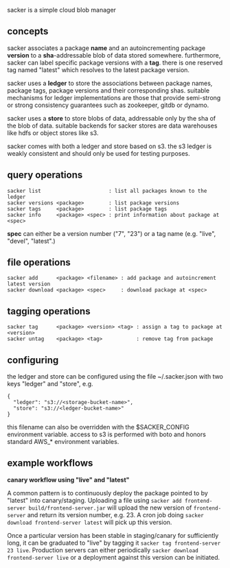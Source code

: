sacker is a simple cloud blob manager

concepts
--------

sacker associates a package **name** and an autoincrementing package **version**
to a **sha**-addressable blob of data stored somewhere.  furthermore, sacker
can label specific package versions with a **tag**.  there is one reserved
tag named "latest" which resolves to the latest package version.

sacker uses a **ledger** to store the associations between package names,
package tags, package versions and their corresponding shas.  suitable
mechanisms for ledger implementations are those that provide semi-strong or
strong consistency guarantees such as zookeeper, gitdb or dynamo.

sacker uses a **store** to store blobs of data, addressable only by the sha of
the blob of data.  suitable backends for sacker stores are data warehouses
like hdfs or object stores like s3.

sacker comes with both a ledger and store based on s3.  the s3 ledger is
weakly consistent and should only be used for testing purposes.


query operations
----------------

    sacker list                      : list all packages known to the ledger
    sacker versions <package>        : list package versions
    sacker tags     <package>        : list package tags
    sacker info     <package> <spec> : print information about package at <spec>

**spec** can either be a version number ("7", "23") or a tag name (e.g.
"live", "devel", "latest".)


file operations
---------------

    sacker add      <package> <filename> : add package and autoincrement latest version
    sacker download <package> <spec>     : download package at <spec>


tagging operations
------------------

    sacker tag      <package> <version> <tag> : assign a tag to package at <version>
    sacker untag    <package> <tag>           : remove tag from package


configuring
-----------

the ledger and store can be configured using the file ~/.sacker.json with
two keys "ledger" and "store", e.g.

    {
      "ledger": "s3://<storage-bucket-name>",
      "store": "s3://<ledger-bucket-name>"
    }

this filename can also be overridden with the $SACKER_CONFIG environment variable.  access
to s3 is performed with boto and honors standard AWS_* environment variables.


example workflows
-----------------


**canary workflow using "live" and "latest"**

A common pattern is to continuously deploy the package pointed to by
"latest" into canary/staging.  Uploading a file using `sacker add
frontend-server build/frontend-server.jar` will upload the new version of
`frontend-server` and return its version number, e.g.  23.  A cron job doing
`sacker download frontend-server latest` will pick up this version.

Once a particular version has been stable in staging/canary for sufficiently
long, it can be graduated to "live" by tagging it `sacker tag frontend-server 23 live`.
Production servers can either periodically `sacker download frontend-server live`
or a deployment against this version can be initiated.
